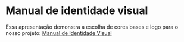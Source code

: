# Manual de identidade visual

Essa apresentação demonstra a escolha de cores bases e logo para o nosso projeto:
[Manual de Identidade Visual](https://docs.google.com/presentation/d/1fR_nvtV5h-Oz9v-vuHam8yijFjaXVKJOD_0gHly7U8I/edit?usp=sharing)
